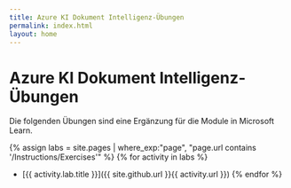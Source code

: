 ```yaml
---
title: Azure KI Dokument Intelligenz-Übungen
permalink: index.html
layout: home
---
```


# Azure KI Dokument Intelligenz-Übungen

Die folgenden Übungen sind eine Ergänzung für die Module in Microsoft Learn.


{% assign labs = site.pages | where_exp:"page", "page.url contains '/Instructions/Exercises'" %} {% for activity in labs  %}
- [{{ activity.lab.title }}]({{ site.github.url }}{{ activity.url }}) {% endfor %}
